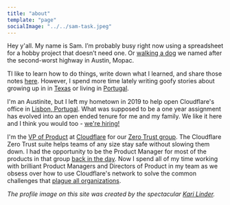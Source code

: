 ```yaml
---
title: "about"
template: "page"
socialImage: "../../sam-task.jpeg"
---
```


Hey y'all. My name is Sam. I’m probably busy right now using a spreadsheet for a hobby project that doesn’t need one. Or [walking a dog](https://blog.samrhea.com/posts/2022/a-serra-and-new-friends) we named after the second-worst highway in Austin, Mopac.

TI like to learn how to do things, write down what I learned, and share those notes [here](https://blog.samrhea.com/category/walkthrough/). However, I spend more time lately writing goofy stories about growing up in in [Texas](https://blog.samrhea.com/tag/texas) or living in [Portugal](https://blog.samrhea.com/tag/portugal).

I'm an Austinite, but I left my hometown in 2019 to help open Cloudflare's office in [Lisbon, Portugal](https://blog.samrhea.com/posts/2020/one-year-lisbon). What was supposed to be a one year assignment has evolved into an open ended tenure for me and my family. We like it here and I think you would too - [we're hiring!](https://www.cloudflare.com/careers/jobs/?location=Lisbon%2C+Portugal)

I'm the [VP of Product](https://blog.samrhea.com/pages/at-cloudflare) at [Cloudflare](https://www.cloudflare.com/) for our [Zero Trust group](https://www.cloudflare.com/products/zero-trust/). The Cloudflare Zero Trust suite helps teams of any size stay safe without slowing them down. I had the opportunity to be the Product Manager for most of the products in that group [back in the day](https://blog.samrhea.com/pages/at-cloudflare#-previously). Now I spend all of my time working with brilliant Product Managers and Directors of Product in my team as we obsess over how to use Cloudflare's network to solve the common challenges that [plague all organizations](https://blog.cloudflare.com/cloudflare-zero-trust-for-galileo-and-athenian/).

*The profile image on this site was created by the spectacular [Kari Linder](https://twitter.com/kkblinder?s=20).*